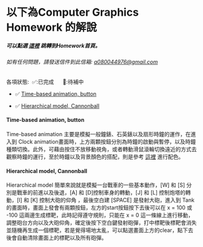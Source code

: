 # 以下為Computer Graphics Homework 的解說
   ##### 可以點選 [這裡](https://yuyeh.github.io/cghw/index.html) 跳轉到Homework首頁。
   ###### 如有任何問題，請發送信件到此信箱: a080044976@gmail.com
   
   各項狀態:&nbsp;&nbsp;✅:已完成&nbsp;&nbsp;&nbsp;&nbsp;&nbsp; 🔄:待補中
   
 * ✅ [Time-based animation, button](https://yuyeh.github.io/cghw/Clock.html)
 
 * ✅ [Hierarchical model, Cannonball](https://yuyeh.github.io/cghw/Tank.html)


#### Time-based animation, button

Time-based animation 主要是模擬一般鐘錶、石英錶以及扇形時鐘的運作，在進入到 Clock animation畫面時，上方兩顆按鈕分別為時鐘的啟動與暫停，以及時鐘種類切換。此外，可藉由按住不放移動視角，或者轉動滑鼠滾輪切換遠近的方式去觀察時鐘的運行，至於時鐘以及背景顏色的搭配，則是參考 [這裡](https://www.beforafter.org/blog/2016/50-color-combinations) 進行配色。


#### Hierarchical model, Cannonball

Hierarchical model 簡單來說就是模擬一台戰車的一些基本動作，[W] 和 [S] 分別是戰車的前進以及後退，[A] 和 [D]控制車身的轉動，[J] 和 [L] 控制炮塔的轉動，[I] 和 [K] 控制大砲的仰角 ，最後空白建 [SPACE] 是發射大砲，進入到 Tank的畫面時，畫面上發會有兩顆按鈕，左方的start按鈕按下去後可以在 x = 100 或 -100 這兩邊生成標靶，此時記得遵守規則，只能在    x = 0 這一條線上進行移動，調整砲台方向以及大砲仰角，確定後按下空白鍵發射砲彈，打中標靶後標靶會消失並隨機再生成一個標靶，若是覺得場地太亂，可以點選畫面上方的clear，點下去後會自動清除畫面上的標靶以及所有砲彈。